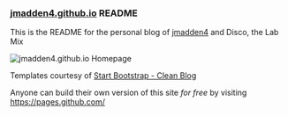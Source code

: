 ### [jmadden4.github.io](https://jmadden4.github.io) README
This is the README for the personal blog of [jmadden4](https://github.com/jmadden4) and Disco, the Lab Mix

![jmadden4.github.io Homepage](https://github.com/jmadden4/jmadden4.github.io/blob/master/img/home-screenshot.png "jmadden4.github.io Home")

Templates courtesy of [Start Bootstrap - Clean Blog](https://startbootstrap.com/template-overviews/clean-blog/)


Anyone can build their own version of this site *for free* by visiting https://pages.github.com/
